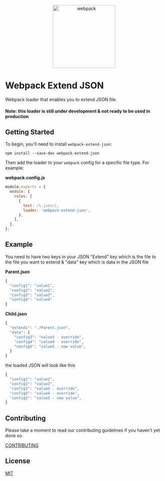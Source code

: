 
<div align="center">
  <a href="https://github.com/webpack/webpack">
    <img width="200" height="200" vspace="" hspace="25" src="https://webpack.js.org/assets/icon-square-big.svg" alt="webpack">
  </a>
</div>

# Webpack Extend JSON
Webpack loader that enables you to extend JSON file.

#### Note: this loader is still under development & not ready to be used in production 

## Getting Started

To begin, you'll need to install `webpack-extend-json`:

```console
npm install --save-dev webpack-extend-json
```

Then add the loader to your `webpack` config for a specific file type. For example:

**webpack.config.js**

```js
module.exports = {
  module: {
    rules: [
      {
        test: /\.json/i,
        loader: 'webpack-extend-json',
      },
    ],
  },
};
```
## Example 
You need to have two keys in your JSON "Extend" key which is the file to the file you want to extend & "data" key which is data in the JSON file

**Parent.json**
```js
{
  "config1": "value1",
  "config2": "value2",
  "config3": "value3",
  "config4": "value4"
}
```
**Child.json**
```js
{
  "extends": "./Parent.json", 
  "data": {
    "config3": "value3 - override",
    "config4": "value4 - override",
    "config5": "value5 - new value",
  }
}
```
the loaded JSON will look like this
```js
{
  "config1": "value1",
  "config2": "value2",
  "config3": "value3 - override",
  "config4": "value4 - override",
  "config5": "value5 - new value",
}
```
## Contributing

Please take a moment to read our contributing guidelines if you haven't yet done so.

[CONTRIBUTING](./.github/CONTRIBUTING.md)

## License

[MIT](./LICENSE)
